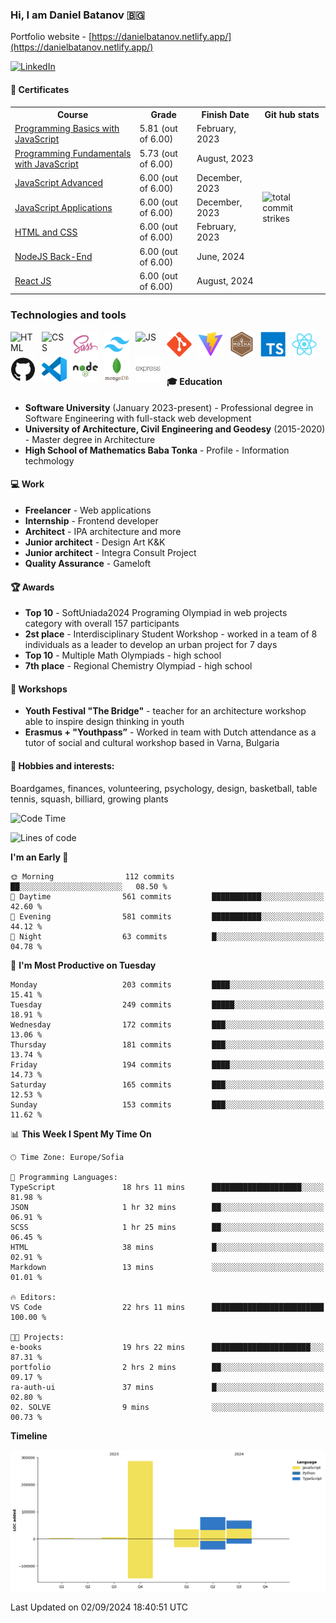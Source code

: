 ### Hi, I am Daniel Batanov 🇧🇬

Portfolio website - [https://danielbatanov.netlify.app/](https://danielbatanov.netlify.app/)
   
<a href="https://www.linkedin.com/in/danielbatanov"><img src="https://img.shields.io/badge/linkedin-0A66C2?style=for-the-badge&logo=linkedin&logoColor=white" alt="LinkedIn" style="width: 80px; height: 20px;"></a>        

#### :scroll: Certificates
<table>
  <tr>
    <th>Course</th>
    <th>Grade</th>
    <th>Finish Date</th>
    <th>Git hub stats</th>
  </tr>
  <tr>
    <td><a href="https://softuni.bg/Certificates/Details/159814/4fcfee60">Programming Basics with JavaScript</a></td>
    <td>5.81 (out of 6.00)</td>
    <td>February, 2023</td>
    <td rowspan="7"><img align="center" src="https://github-readme-streak-stats.herokuapp.com/?user=batanoffs&layout=compact&hide_border=true" alt="total commit strikes"/></td>
  </tr>
  <tr>
    <td><a href="https://softuni.bg/Certificates/Details/180198/31625e83">Programming Fundamentals with JavaScript</a></td>
    <td>5.73 (out of 6.00)</td>
    <td>August, 2023</td>
  </tr>
  <tr>
    <td><a href="https://softuni.bg/Certificates/Details/195467/d2fe5f99">JavaScript Advanced</a></td>
    <td>6.00 (out of 6.00)</td>
    <td>December, 2023</td>
  </tr>
  <tr>
    <td><a href="https://softuni.bg/Certificates/Details/195298/1f9f9bde">JavaScript Applications</a></td>
    <td>6.00 (out of 6.00)</td>
    <td>December, 2023</td>
  </tr>
  <tr>
    <td><a href="https://softuni.bg/certificates/details/205221/f430eb0f">HTML and CSS</a></td>
    <td>6.00 (out of 6.00)</td>
    <td>February, 2023</td>
  </tr>
  <tr>
    <td><a href="https://softuni.bg/certificates/details/218275/6b86be8a">NodeJS Back-End</a></td>
    <td>6.00 (out of 6.00)</td>
    <td>June, 2024</td>
  </tr>
  <tr>
    <td><a href="https://softuni.bg/Certificates/Details/223751/509209a4">React JS</a></td>
    <td>6.00 (out of 6.00)</td>
    <td>August, 2024</td>
  </tr>
</table>


### Technologies and tools
<img align="left" alt="HTML" width="40px" style="padding-right:10px;" src="https://cdn.jsdelivr.net/gh/devicons/devicon/icons/html5/html5-original.svg"/>
<img align="left" alt="CSS" width="40px" style="padding-right:10px;" src="https://cdn.jsdelivr.net/gh/devicons/devicon/icons/css3/css3-original.svg"/>
<img align="left" alt="SASS" width="40px" style="padding-right:10px;" src="https://github.com/devicons/devicon/blob/v2.16.0/icons/sass/sass-original.svg"/>
<img align="left" alt="Tailwind" width="40px" style="padding-right:10px;" src="https://github.com/devicons/devicon/blob/v2.16.0/icons/tailwindcss/tailwindcss-original.svg"/>
<img align="left" alt="JS" width="40px" style="padding-right:10px;" src="https://cdn.jsdelivr.net/gh/devicons/devicon/icons/javascript/javascript-original.svg"/>
<img align="left" alt="github" width="40px" style="padding-right:10px;" src="https://github.com/devicons/devicon/blob/master/icons/git/git-original.svg"/>
<img align="left" alt="vite" width="40px" style="padding-right:10px;" src="https://github.com/devicons/devicon/blob/master/icons/vitejs/vitejs-original.svg"/>
<img align="left" alt="mocha" width="40px" style="padding-right:10px;" src="https://github.com/devicons/devicon/blob/v2.14.0/icons/mocha/mocha-plain.svg"/>
<img align="left" alt="typescript" width="40px" style="padding-right:10px;" src="https://github.com/devicons/devicon/blob/v2.14.0/icons/typescript/typescript-plain.svg"/>
<img align="left" alt="react" width="40px" style="padding-right:10px;" src="https://github.com/devicons/devicon/blob/v2.14.0/icons/react/react-original.svg"/>
<img align="left" alt="github" width="40px" style="padding-right:10px;" src="https://github.com/devicons/devicon/blob/master/icons/github/github-original.svg"/>
<img align="left" alt="vscode" width="40px" style="padding-right:10px;" src="https://github.com/devicons/devicon/blob/v2.14.0/icons/vscode/vscode-original.svg"/>  
<img align="left" alt="nodejs" width="40px" style="padding-right:10px;" src="https://github.com/devicons/devicon/blob/v2.16.0/icons/nodejs/nodejs-original-wordmark.svg"/>  
<img align="left" alt="mongodb" width="40px" style="padding-right:10px;" src="https://github.com/devicons/devicon/blob/v2.16.0/icons/mongodb/mongodb-original-wordmark.svg"/>
<img align="left" alt="express" width="40px" style="padding-right:10px;" src="https://github.com/devicons/devicon/blob/v2.16.0/icons/express/express-original-wordmark.svg"/>

</br>
</br>
</br>

#### 🎓 Education
- **Software University** (January 2023-present) - Professional degree in Software Engineering with full-stack web development
- **University of Architecture, Civil Engineering and Geodesy** (2015-2020) - Master degree in Architecture
- **High School of Mathematics Baba Tonka** - Profile - Information techmology

#### 💻 Work
- **Freelancer** - Web applications
- **Internship** - Frontend developer
- **Architect** - IPA architecture and more
- **Junior architect** - Design Art K&K
- **Junior architect** - Integra Consult Project
- **Quality Assurance** - Gameloft

#### 🏆 Awards
- **Top 10** - SoftUniada2024 Programing Olympiad in web projects category with overall 157 participants
- **2st place** - Interdisciplinary Student Workshop - worked in a team of 8 individuals as a leader to
develop an urban project for 7 days
- **Top 10** - Multiple Math Olympiads - high school
- **7th place** - Regional Chemistry Olympiad - high school

#### :busts_in_silhouette: Workshops
- **Youth Festival "The Bridge"** - teacher for an architecture workshop able to inspire design thinking in youth
- **Erasmus + "Youthpass”** - Worked in team with Dutch attendance as a tutor of social and cultural workshop based in Varna, Bulgaria

#### 🤹 Hobbies and interests: 
Boardgames, finances, volunteering, psychology, design, basketball, table tennis, squash, billiard, growing plants




<!--START_SECTION:waka-->
![Code Time](http://img.shields.io/badge/Code%20Time-1%2C071%20hrs%2033%20mins-blue)

![Lines of code](https://img.shields.io/badge/From%20Hello%20World%20I%27ve%20Written-478.5%20thousand%20lines%20of%20code-blue)

**I'm an Early 🐤** 

```text
🌞 Morning                112 commits         ██░░░░░░░░░░░░░░░░░░░░░░░   08.50 % 
🌆 Daytime                561 commits         ███████████░░░░░░░░░░░░░░   42.60 % 
🌃 Evening                581 commits         ███████████░░░░░░░░░░░░░░   44.12 % 
🌙 Night                  63 commits          █░░░░░░░░░░░░░░░░░░░░░░░░   04.78 % 
```
📅 **I'm Most Productive on Tuesday** 

```text
Monday                   203 commits         ████░░░░░░░░░░░░░░░░░░░░░   15.41 % 
Tuesday                  249 commits         █████░░░░░░░░░░░░░░░░░░░░   18.91 % 
Wednesday                172 commits         ███░░░░░░░░░░░░░░░░░░░░░░   13.06 % 
Thursday                 181 commits         ███░░░░░░░░░░░░░░░░░░░░░░   13.74 % 
Friday                   194 commits         ████░░░░░░░░░░░░░░░░░░░░░   14.73 % 
Saturday                 165 commits         ███░░░░░░░░░░░░░░░░░░░░░░   12.53 % 
Sunday                   153 commits         ███░░░░░░░░░░░░░░░░░░░░░░   11.62 % 
```


📊 **This Week I Spent My Time On** 

```text
🕑︎ Time Zone: Europe/Sofia

💬 Programming Languages: 
TypeScript               18 hrs 11 mins      ████████████████████░░░░░   81.98 % 
JSON                     1 hr 32 mins        ██░░░░░░░░░░░░░░░░░░░░░░░   06.91 % 
SCSS                     1 hr 25 mins        ██░░░░░░░░░░░░░░░░░░░░░░░   06.45 % 
HTML                     38 mins             █░░░░░░░░░░░░░░░░░░░░░░░░   02.91 % 
Markdown                 13 mins             ░░░░░░░░░░░░░░░░░░░░░░░░░   01.01 % 

🔥 Editors: 
VS Code                  22 hrs 11 mins      █████████████████████████   100.00 % 

🐱‍💻 Projects: 
e-books                  19 hrs 22 mins      ██████████████████████░░░   87.31 % 
portfolio                2 hrs 2 mins        ██░░░░░░░░░░░░░░░░░░░░░░░   09.17 % 
ra-auth-ui               37 mins             █░░░░░░░░░░░░░░░░░░░░░░░░   02.80 % 
02. SOLVE                9 mins              ░░░░░░░░░░░░░░░░░░░░░░░░░   00.73 % 
```

**Timeline**

![Lines of Code chart](https://raw.githubusercontent.com/batanoffs/batanoffs/main/assets/bar_graph.png)


 Last Updated on 02/09/2024 18:40:51 UTC
<!--END_SECTION:waka-->



 <!-- <a href="#"><img align="center" src="https://github-profile-trophy.vercel.app/?username=batanoffs&column=-1&margin-w=8&margin-h=2" alt="GitHub Trophies" /></a> -->



